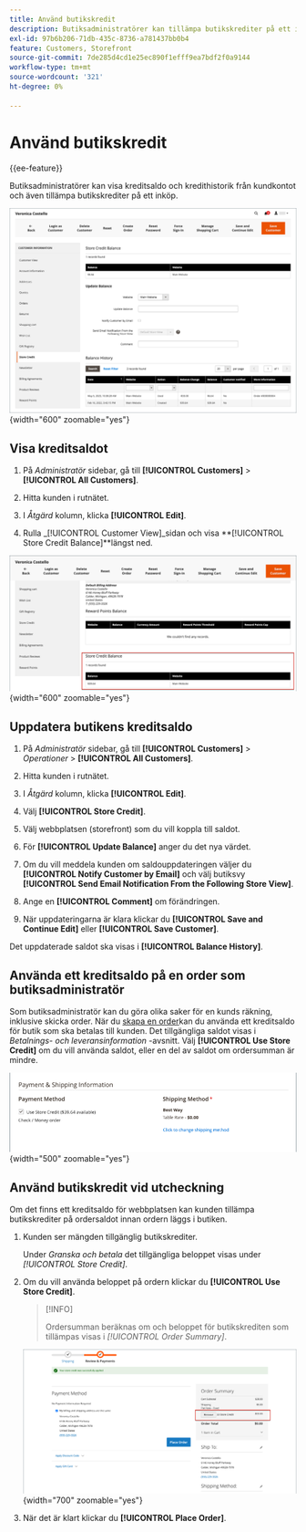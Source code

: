 ```yaml
---
title: Använd butikskredit
description: Butiksadministratörer kan tillämpa butikskrediter på ett inköp.
exl-id: 97b6b206-71db-435c-8736-a781437bb0b4
feature: Customers, Storefront
source-git-commit: 7de285d4cd1e25ec890f1efff9ea7bdf2f0a9144
workflow-type: tm+mt
source-wordcount: '321'
ht-degree: 0%

---
```


# Använd butikskredit

{{ee-feature}}

Butiksadministratörer kan visa kreditsaldo och kredithistorik från kundkontot och även tillämpa butikskrediter på ett inköp.

![Kundens kreditsaldo och -historik](assets/store-credit-balance-history.png){width="600" zoomable="yes"}

## Visa kreditsaldot

1. På _Administratör_ sidebar, gå till **[!UICONTROL Customers]** > **[!UICONTROL All Customers]**.

1. Hitta kunden i rutnätet.

1. I _Åtgärd_ kolumn, klicka **[!UICONTROL Edit]**.

1. Rulla _[!UICONTROL Customer View]_sidan och visa **[!UICONTROL Store Credit Balance]**längst ned.

![Butikskreditsaldo](assets/store-credit-balance.png){width="600" zoomable="yes"}

## Uppdatera butikens kreditsaldo

1. På _Administratör_ sidebar, gå till **[!UICONTROL Customers]** > _Operationer_ > **[!UICONTROL All Customers]**.

1. Hitta kunden i rutnätet.

1. I _Åtgärd_ kolumn, klicka **[!UICONTROL Edit]**.

1. Välj **[!UICONTROL Store Credit]**.

1. Välj webbplatsen (storefront) som du vill koppla till saldot.

1. För **[!UICONTROL Update Balance]** anger du det nya värdet.

1. Om du vill meddela kunden om saldouppdateringen väljer du **[!UICONTROL Notify Customer by Email]** och välj butiksvy **[!UICONTROL Send Email Notification From the Following Store View]**.

1. Ange en **[!UICONTROL Comment]** om förändringen.

1. När uppdateringarna är klara klickar du **[!UICONTROL Save and Continue Edit]** eller **[!UICONTROL Save Customer]**.

Det uppdaterade saldot ska visas i **[!UICONTROL Balance History]**.

## Använda ett kreditsaldo på en order som butiksadministratör

Som butiksadministratör kan du göra olika saker för en kunds räkning, inklusive skicka order. När du [skapa en order](../stores-purchase/customer-account-create-order.md)kan du använda ett kreditsaldo för butik som ska betalas till kunden. Det tillgängliga saldot visas i _Betalnings- och leveransinformation_ -avsnitt. Välj **[!UICONTROL Use Store Credit]** om du vill använda saldot, eller en del av saldot om ordersumman är mindre.

![Använd butikskreditsaldot på ordern](assets/store-credit-apply.png){width="500" zoomable="yes"}

## Använd butikskredit vid utcheckning

Om det finns ett kreditsaldo för webbplatsen kan kunden tillämpa butikskrediter på ordersaldot innan ordern läggs i butiken.

1. Kunden ser mängden tillgänglig butikskrediter.

   Under _Granska och betala_ det tillgängliga beloppet visas under _[!UICONTROL Store Credit]_.

1. Om du vill använda beloppet på ordern klickar du **[!UICONTROL Use Store Credit]**.

   >[!INFO]
   >
   >Ordersumman beräknas om och beloppet för butikskrediten som tillämpas visas i _[!UICONTROL Order Summary]_.

   ![Butikskreditsaldo som tillämpas på ordern](assets/store-credit-checkout.png){width="700" zoomable="yes"}

1. När det är klart klickar du **[!UICONTROL Place Order]**.
